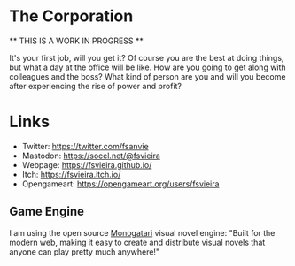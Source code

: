 # The Corporation
** THIS IS A WORK IN PROGRESS **

It's your first job, will you get it? Of course you are the best at doing things, but what a day at the office will be like. How are you going to get along with colleagues and the boss? What kind of person are you and will you become after experiencing the rise of power and profit?

# Links

 * Twitter: https://twitter.com/fsanvie
 * Mastodon: https://socel.net/@fsvieira
 * Webpage: https://fsvieira.github.io/
 * Itch: https://fsvieira.itch.io/
 * Opengameart: https://opengameart.org/users/fsvieira

## Game Engine

I am using the open source [Monogatari](https://monogatari.io/) visual novel engine: "Built for the modern web, making it easy to create and distribute visual novels that anyone can play pretty much anywhere!"
